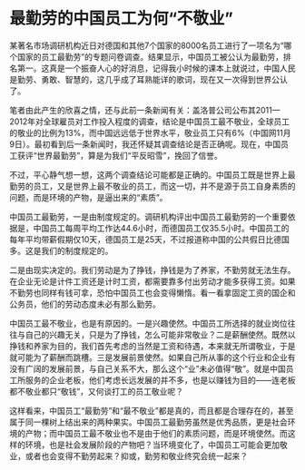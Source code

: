 # 最勤劳的中国员工为何“不敬业”

某著名市场调研机构近日对德国和其他7个国家的8000名员工进行了一项名为“哪个国家的员工最勤劳”的专题问卷调查。结果显示，中国员工被公认为最勤劳，排名第一。这真是一个振奋人心的好消息，记得我小时候的课本上就说过，中国人民是勤劳、勇敢、智慧的，这几乎成了耳熟能详的歌词，现在又一次得到世界公认了。 

笔者由此产生的欣喜之情，还与此前一条新闻有关：盖洛普公司公布其2011—2012年对全球雇员对工作投入程度的调查，结论是中国员工最不敬业，全球员工的敬业的比例为13%，而中国远远低于世界水平，敬业员工只有6%（中国网11月9日）。最初看到后一条新闻时，我还怀疑其调查结论是否正确呢。现在，中国员工获评“世界最勤劳”，算是为我们“平反昭雪”，挽回了信誉。 

不过，平心静气想一想，这两个调查结论可能都是正确的。中国员工既是世界上最勤劳的员工，又是世界上最不敬业的员工，而这一切，并不是源于员工自身素质的问题，而是环境的产物，是逼出来的“素质”。 

中国员工最勤劳，一是由制度规定的。调研机构评出中国员工最勤劳的一个重要依据是，中国员工每周平均工作达44.6小时，而德国员工仅35.5小时。中国员工的每年平均带薪假期仅10天，德国员工是25天，不过报道称中国的公共假日比德国多。这是我们的制度规定的。 

二是由现实决定的。我们劳动是为了挣钱，挣钱是为了养家，不勤劳就无法生存。在企业无论是计件工资还是计时工资，都需要靠多付出劳动才能多获得工资。如果不勤劳也同样有钱可拿，恐怕中国员工也会变得懒惰。看一看拿固定工资的国企和公务员，他们的劳动态度未必有那么勤劳。 

中国员工最不敬业，也是有原因的。一是兴趣使然。中国员工所选择的就业岗位往往与自己的兴趣无关，只是为了挣钱，怎么可能非常敬业？二是薪酬使然。既然以挣钱和养家为目的，我们首先考虑的当然是工资和待遇，本来就无所谓敬业，于是就可能为了薪酬而跳槽。三是发展前景使然。如果自己所从事的这个行业和企业有没有广阔的发展前景，与自己关系不大，那么这个“业”未必值得“敬”。就是中国员工所服务的企业老板，他们考虑长远发展的并不多，也是以赚钱为目的——连老板都不敬业都只“敬钱”，又何谈打工的员工敬业呢？ 

这样看来，中国员工“最勤劳”和“最不敬业”都是真的，而且都是合理存在的，甚至属于同一棵树上结出来的两种果实。中国员工最勤劳虽然是优秀品质，更是社会环境的产物；而中国员工最不敬业也不是由于他们的素质问题，而是环境使然。而这样的环境，也是社会发展阶段的产物吧？当环境变化了，中国员工可能会更加敬业，或者也会变得不勤劳起来？抑或，勤劳和敬业终究会统一起来？